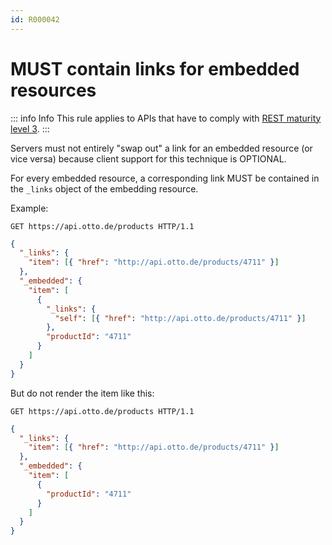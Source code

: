 ```yaml
---
id: R000042
---
```


# MUST contain links for embedded resources

::: info Info
This rule applies to APIs that have to comply with [REST maturity level 3](../../maturity-level/rules/must-implement-rest-maturity-level-3-for-transitional-apis.md).
:::

Servers must not entirely "swap out" a link for an embedded resource (or vice versa) because client support for this technique is OPTIONAL.

For every embedded resource, a corresponding link MUST be contained in the `_links` object of the embedding resource.

Example:

```http request
GET https://api.otto.de/products HTTP/1.1
```

```json
{
  "_links": {
    "item": [{ "href": "http://api.otto.de/products/4711" }]
  },
  "_embedded": {
    "item": [
      {
        "_links": {
          "self": [{ "href": "http://api.otto.de/products/4711" }]
        },
        "productId": "4711"
      }
    ]
  }
}
```

But do not render the item like this:

```http request
GET https://api.otto.de/products HTTP/1.1
```

```json
{
  "_links": {
    "item": [{ "href": "http://api.otto.de/products/4711" }]
  },
  "_embedded": {
    "item": [
      {
        "productId": "4711"
      }
    ]
  }
}
```
